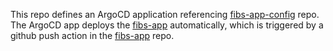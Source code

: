 This repo defines an ArgoCD application referencing [fibs-app-config](https://github.com/xianfengyuan/fibs-app-config) repo.
The ArgoCD app deploys the [fibs-app](https://github.com/xianfengyuan/fibs-app) automatically, which is triggered 
by a github push action in the [fibs-app](https://github.com/xianfengyuan/fibs-app) repo.
